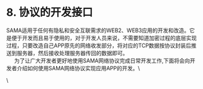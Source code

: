 # 8. 协议的开发接口

&#x20;    SAMA适用于任何有隐私和安全互联需求的WEB2、WEB3应用的开发和改造。它是便于开发而且易于使用的，对于开发人员来说，不需要知道加密过程的底层实现过程，只要改造自己APP原先的网络收发部分，将对应的TCP数据按协议封装后推送到服务器，然后接收处理服务器传回的数据即可。\
  为了让广大开发者更好地使用SAMA网络协议完成日常开发工作,下面将会向开发者介绍如何使用SAMA网络协议实现应用APP的开发。\


\
